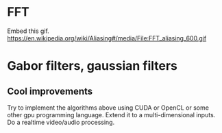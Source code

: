 # FFT

Embed this gif.
https://en.wikipedia.org/wiki/Aliasing#/media/File:FFT_aliasing_600.gif

# Gabor filters, gaussian filters


## Cool improvements

Try to implement the algorithms above using CUDA or OpenCL or some other gpu programming language.
Extend it to a multi-dimensional inputs.
Do a realtime video/audio processing.
